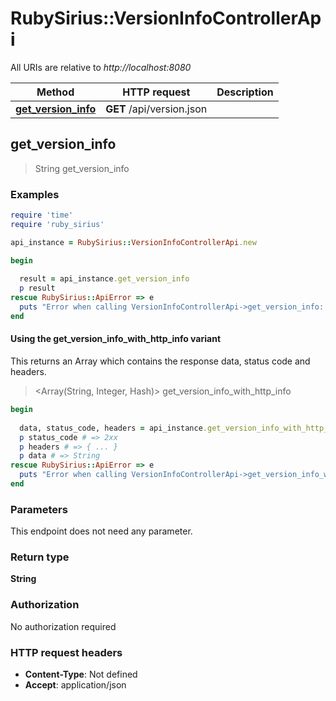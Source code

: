 # RubySirius::VersionInfoControllerApi

All URIs are relative to *http://localhost:8080*

| Method | HTTP request | Description |
| ------ | ------------ | ----------- |
| [**get_version_info**](VersionInfoControllerApi.md#get_version_info) | **GET** /api/version.json |  |


## get_version_info

> String get_version_info



### Examples

```ruby
require 'time'
require 'ruby_sirius'

api_instance = RubySirius::VersionInfoControllerApi.new

begin
  
  result = api_instance.get_version_info
  p result
rescue RubySirius::ApiError => e
  puts "Error when calling VersionInfoControllerApi->get_version_info: #{e}"
end
```

#### Using the get_version_info_with_http_info variant

This returns an Array which contains the response data, status code and headers.

> <Array(String, Integer, Hash)> get_version_info_with_http_info

```ruby
begin
  
  data, status_code, headers = api_instance.get_version_info_with_http_info
  p status_code # => 2xx
  p headers # => { ... }
  p data # => String
rescue RubySirius::ApiError => e
  puts "Error when calling VersionInfoControllerApi->get_version_info_with_http_info: #{e}"
end
```

### Parameters

This endpoint does not need any parameter.

### Return type

**String**

### Authorization

No authorization required

### HTTP request headers

- **Content-Type**: Not defined
- **Accept**: application/json


